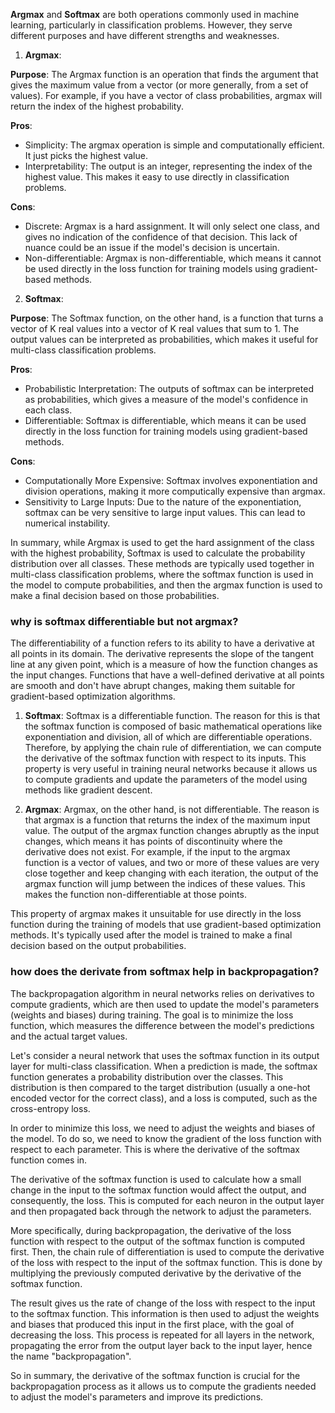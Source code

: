 
**Argmax** and **Softmax** are both operations commonly used in machine learning, particularly in classification problems. However, they serve different purposes and have different strengths and weaknesses.

1. **Argmax**:

**Purpose**: The Argmax function is an operation that finds the argument that gives the maximum value from a vector (or more generally, from a set of values). For example, if you have a vector of class probabilities, argmax will return the index of the highest probability.

**Pros**:

- Simplicity: The argmax operation is simple and computationally efficient. It just picks the highest value.
- Interpretability: The output is an integer, representing the index of the highest value. This makes it easy to use directly in classification problems.

**Cons**:

- Discrete: Argmax is a hard assignment. It will only select one class, and gives no indication of the confidence of that decision. This lack of nuance could be an issue if the model's decision is uncertain.
- Non-differentiable: Argmax is non-differentiable, which means it cannot be used directly in the loss function for training models using gradient-based methods.

2. **Softmax**:

**Purpose**: The Softmax function, on the other hand, is a function that turns a vector of K real values into a vector of K real values that sum to 1. The output values can be interpreted as probabilities, which makes it useful for multi-class classification problems.

**Pros**:

- Probabilistic Interpretation: The outputs of softmax can be interpreted as probabilities, which gives a measure of the model's confidence in each class.
- Differentiable: Softmax is differentiable, which means it can be used directly in the loss function for training models using gradient-based methods.

**Cons**:

- Computationally More Expensive: Softmax involves exponentiation and division operations, making it more computically expensive than argmax.
- Sensitivity to Large Inputs: Due to the nature of the exponentiation, softmax can be very sensitive to large input values. This can lead to numerical instability.

In summary, while Argmax is used to get the hard assignment of the class with the highest probability, Softmax is used to calculate the probability distribution over all classes. These methods are typically used together in multi-class classification problems, where the softmax function is used in the model to compute probabilities, and then the argmax function is used to make a final decision based on those probabilities.

### why is softmax differentiable but not argmax?

The differentiability of a function refers to its ability to have a derivative at all points in its domain. The derivative represents the slope of the tangent line at any given point, which is a measure of how the function changes as the input changes. Functions that have a well-defined derivative at all points are smooth and don't have abrupt changes, making them suitable for gradient-based optimization algorithms.

1. **Softmax**: Softmax is a differentiable function. The reason for this is that the softmax function is composed of basic mathematical operations like exponentiation and division, all of which are differentiable operations. Therefore, by applying the chain rule of differentiation, we can compute the derivative of the softmax function with respect to its inputs. This property is very useful in training neural networks because it allows us to compute gradients and update the parameters of the model using methods like gradient descent.
    
2. **Argmax**: Argmax, on the other hand, is not differentiable. The reason is that argmax is a function that returns the index of the maximum input value. The output of the argmax function changes abruptly as the input changes, which means it has points of discontinuity where the derivative does not exist. For example, if the input to the argmax function is a vector of values, and two or more of these values are very close together and keep changing with each iteration, the output of the argmax function will jump between the indices of these values. This makes the function non-differentiable at those points.
    

This property of argmax makes it unsuitable for use directly in the loss function during the training of models that use gradient-based optimization methods. It's typically used after the model is trained to make a final decision based on the output probabilities.

### how does the derivate from softmax help in backpropagation?

The backpropagation algorithm in neural networks relies on derivatives to compute gradients, which are then used to update the model's parameters (weights and biases) during training. The goal is to minimize the loss function, which measures the difference between the model's predictions and the actual target values.

Let's consider a neural network that uses the softmax function in its output layer for multi-class classification. When a prediction is made, the softmax function generates a probability distribution over the classes. This distribution is then compared to the target distribution (usually a one-hot encoded vector for the correct class), and a loss is computed, such as the cross-entropy loss.

In order to minimize this loss, we need to adjust the weights and biases of the model. To do so, we need to know the gradient of the loss function with respect to each parameter. This is where the derivative of the softmax function comes in.

The derivative of the softmax function is used to calculate how a small change in the input to the softmax function would affect the output, and consequently, the loss. This is computed for each neuron in the output layer and then propagated back through the network to adjust the parameters.

More specifically, during backpropagation, the derivative of the loss function with respect to the output of the softmax function is computed first. Then, the chain rule of differentiation is used to compute the derivative of the loss with respect to the input of the softmax function. This is done by multiplying the previously computed derivative by the derivative of the softmax function.

The result gives us the rate of change of the loss with respect to the input to the softmax function. This information is then used to adjust the weights and biases that produced this input in the first place, with the goal of decreasing the loss. This process is repeated for all layers in the network, propagating the error from the output layer back to the input layer, hence the name "backpropagation".

So in summary, the derivative of the softmax function is crucial for the backpropagation process as it allows us to compute the gradients needed to adjust the model's parameters and improve its predictions.

